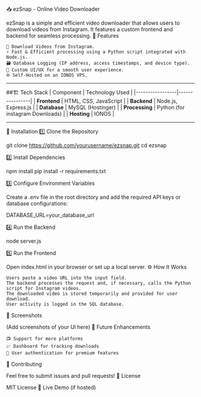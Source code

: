 📥 ezSnap - Online Video Downloader

ezSnap is a simple and efficient video downloader that allows users to download videos from Instagram. It features a custom frontend and backend for seamless processing.
🚀 Features

    📌 Download Videos from Instagram.
    ⚡ Fast & Efficient processing using a Python script integrated with Node.js.
    🗃️ Database Logging (IP address, access timestamps, and device type).
    🎨 Custom UI/UX for a smooth user experience.
    🌐 Self-Hosted on an IONOS VPS.


___

##🏗️ Tech Stack
| Component       | Technology Used |
|-----------------|----------------|
| **Frontend**    | HTML, CSS, JavaScript |
| **Backend**     | Node.js, Express.js |
| **Database**    | MySQL (Hostinger) |
| **Processing**  | Python  (for instagram Downloads) |
| **Hosting**     | IONOS |
___
    

🔧 Installation
1️⃣ Clone the Repository

git clone https://github.com/yourusername/ezsnap.git
cd ezsnap

2️⃣ Install Dependencies

npm install
pip install -r requirements.txt

3️⃣ Configure Environment Variables

Create a .env file in the root directory and add the required API keys or database configurations:

DATABASE_URL=your_database_url

4️⃣ Run the Backend

node server.js

5️⃣ Run the Frontend

Open index.html in your browser or set up a local server.
⚙️ How It Works

    Users paste a video URL into the input field.
    The backend processes the request and, if necessary, calls the Python script for Instagram videos.
    The downloaded video is stored temporarily and provided for user download.
    User activity is logged in the SQL database.

📸 Screenshots

(Add screenshots of your UI here)
📌 Future Enhancements

    📺 Support for more platforms
    📈 Dashboard for tracking downloads
    🔐 User authentication for premium features

🤝 Contributing

Feel free to submit issues and pull requests!
📝 License

MIT License
🔗 Live Demo (if hosted)

